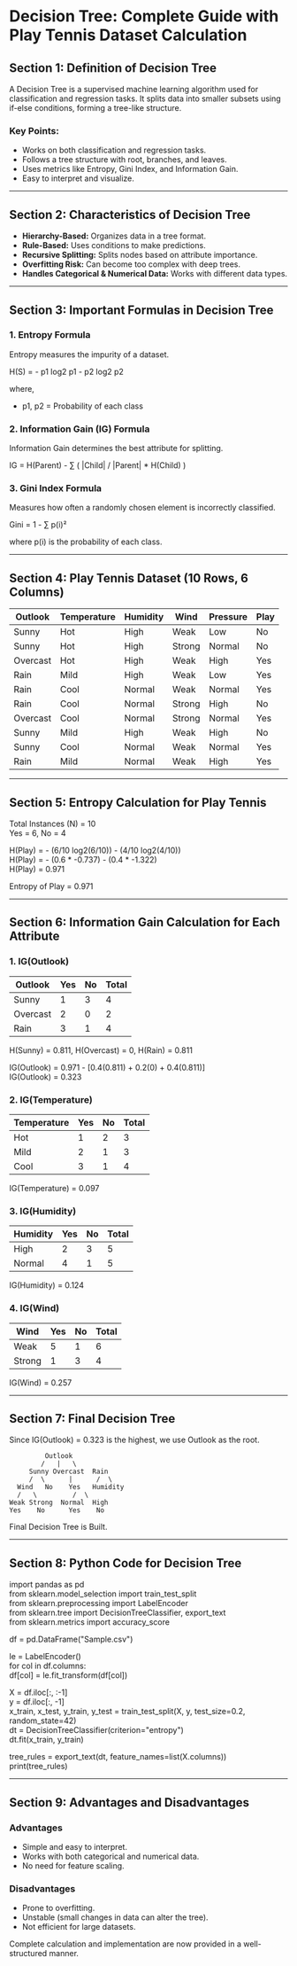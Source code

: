 # Decision Tree: Complete Guide with Play Tennis Dataset Calculation  

## Section 1: Definition of Decision Tree  

A Decision Tree is a supervised machine learning algorithm used for classification and regression tasks. It splits data into smaller subsets using if-else conditions, forming a tree-like structure.  

### Key Points:  
- Works on both classification and regression tasks.  
- Follows a tree structure with root, branches, and leaves.  
- Uses metrics like Entropy, Gini Index, and Information Gain.  
- Easy to interpret and visualize.  

---

## Section 2: Characteristics of Decision Tree  

- **Hierarchy-Based:** Organizes data in a tree format.  
- **Rule-Based:** Uses conditions to make predictions.  
- **Recursive Splitting:** Splits nodes based on attribute importance.  
- **Overfitting Risk:** Can become too complex with deep trees.  
- **Handles Categorical & Numerical Data:** Works with different data types.  

---

## Section 3: Important Formulas in Decision Tree  

### 1. Entropy Formula  

Entropy measures the impurity of a dataset.  

H(S) = - p1 log2 p1 - p2 log2 p2  

where,  
- p1, p2 = Probability of each class  

### 2. Information Gain (IG) Formula  

Information Gain determines the best attribute for splitting.  

IG = H(Parent) - ∑ ( |Child| / |Parent| * H(Child) )  

### 3. Gini Index Formula  

Measures how often a randomly chosen element is incorrectly classified.  

Gini = 1 - ∑ p(i)²  

where p(i) is the probability of each class.  

---

## Section 4: Play Tennis Dataset (10 Rows, 6 Columns)  

| Outlook  | Temperature | Humidity | Wind  | Pressure | Play  |  
|----------|------------|----------|-------|----------|-------|  
| Sunny    | Hot        | High     | Weak  | Low      | No    |  
| Sunny    | Hot        | High     | Strong| Normal   | No    |  
| Overcast | Hot        | High     | Weak  | High     | Yes   |  
| Rain     | Mild       | High     | Weak  | Low      | Yes   |  
| Rain     | Cool       | Normal   | Weak  | Normal   | Yes   |  
| Rain     | Cool       | Normal   | Strong| High     | No    |  
| Overcast | Cool       | Normal   | Strong| Normal   | Yes   |  
| Sunny    | Mild       | High     | Weak  | High     | No    |  
| Sunny    | Cool       | Normal   | Weak  | Normal   | Yes   |  
| Rain     | Mild       | Normal   | Weak  | High     | Yes   |  

---

## Section 5: Entropy Calculation for Play Tennis  

Total Instances (N) = 10  
Yes = 6, No = 4  

H(Play) = - (6/10 log2(6/10)) - (4/10 log2(4/10))  
H(Play) = - (0.6 * -0.737) - (0.4 * -1.322)  
H(Play) = 0.971  

Entropy of Play = 0.971  

---

## Section 6: Information Gain Calculation for Each Attribute  

### 1. IG(Outlook)  

| Outlook  | Yes | No  | Total |  
|----------|----|----|------|  
| Sunny    | 1  | 3  | 4    |  
| Overcast | 2  | 0  | 2    |  
| Rain     | 3  | 1  | 4    |  

H(Sunny) = 0.811, H(Overcast) = 0, H(Rain) = 0.811  

IG(Outlook) = 0.971 - [0.4(0.811) + 0.2(0) + 0.4(0.811)]  
IG(Outlook) = 0.323  

### 2. IG(Temperature)  

| Temperature | Yes | No  | Total |  
|------------|----|----|------|  
| Hot        | 1  | 2  | 3    |  
| Mild       | 2  | 1  | 3    |  
| Cool       | 3  | 1  | 4    |  

IG(Temperature) = 0.097  

### 3. IG(Humidity)  

| Humidity | Yes | No  | Total |  
|----------|----|----|------|  
| High     | 2  | 3  | 5    |  
| Normal   | 4  | 1  | 5    |  

IG(Humidity) = 0.124  

### 4. IG(Wind)  

| Wind  | Yes | No  | Total |  
|-------|----|----|------|  
| Weak  | 5  | 1  | 6    |  
| Strong| 1  | 3  | 4    |  

IG(Wind) = 0.257  

---

## Section 7: Final Decision Tree  

Since IG(Outlook) = 0.323 is the highest, we use Outlook as the root.  

```
         Outlook  
        /   |   \  
     Sunny Overcast  Rain  
     /  \      |      /  \  
  Wind   No    Yes   Humidity  
  /   \         /  \  
Weak Strong  Normal  High  
Yes    No      Yes    No  
```  

Final Decision Tree is Built.  

---

## Section 8: Python Code for Decision Tree  

import pandas as pd  
from sklearn.model_selection import train_test_split  
from sklearn.preprocessing import LabelEncoder  
from sklearn.tree import DecisionTreeClassifier, export_text  
from sklearn.metrics import accuracy_score  

df = pd.DataFrame("Sample.csv")  

le = LabelEncoder()  
for col in df.columns:  
    df[col] = le.fit_transform(df[col])  

X = df.iloc[:, :-1]  
y = df.iloc[:, -1]  
x_train, x_test, y_train, y_test = train_test_split(X, y, test_size=0.2, random_state=42)  
dt = DecisionTreeClassifier(criterion="entropy")  
dt.fit(x_train, y_train)  

tree_rules = export_text(dt, feature_names=list(X.columns))  
print(tree_rules)  

---

## Section 9: Advantages and Disadvantages  

### Advantages  
- Simple and easy to interpret.  
- Works with both categorical and numerical data.  
- No need for feature scaling.  

### Disadvantages  
- Prone to overfitting.  
- Unstable (small changes in data can alter the tree).  
- Not efficient for large datasets.  

Complete calculation and implementation are now provided in a well-structured manner.
